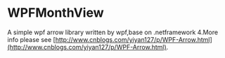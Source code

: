 # WPFMonthView
A simple wpf arrow library written by wpf,base on .netframework 4.More info please see [http://www.cnblogs.com/yiyan127/p/WPF-Arrow.html](http://www.cnblogs.com/yiyan127/p/WPF-Arrow.html).
